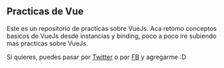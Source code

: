 ## Practicas de Vue

Este es un repositorio de practicas sobre VueJs. Aca retomo conceptos basicos de VueJs desde instancias y binding, poco a poco ire subiendo mas practicas sobre VueJs.




Si quieres, puedes pasar por [Twitter](https://twitter.com/LuisJoseTorres0) o por [FB](https://www.facebook.com/luisjose.torres2/) y agregarme :D 
